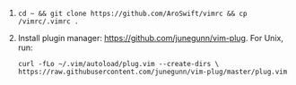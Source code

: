 1.	`cd ~ && git clone https://github.com/AroSwift/vimrc && cp /vimrc/.vimrc .`
2.	Install plugin manager: https://github.com/junegunn/vim-plug. For Unix, run: 
	
	`curl -fLo ~/.vim/autoload/plug.vim --create-dirs \
    	https://raw.githubusercontent.com/junegunn/vim-plug/master/plug.vim`
